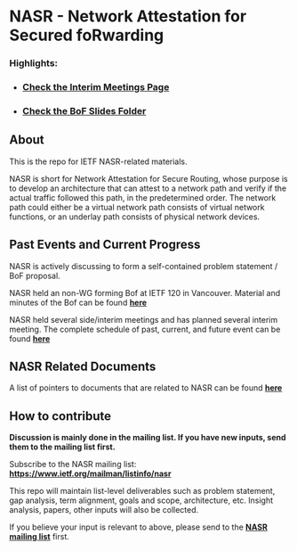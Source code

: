 # NASR - Network Attestation for Secured foRwarding 

### Highlights: 
- ### [Check the Interim Meetings Page](https://github.com/ietf-nasr/NASR-Meetings)
- ### [Check the BoF Slides Folder](https://drive.google.com/drive/folders/1IZrVA9WWIdra-pZ9mY3uJW0mADzTUxf4?usp=sharing)
## About

This is the repo for IETF NASR-related materials.

NASR is short for Network Attestation for Secure Routing, whose purpose is to develop an architecture that can attest to a network path and verify if the actual traffic followed this path, in the predetermined order. The network path could either be a virtual network path consists of virtual network functions, or an underlay path consists of physical network devices. 

## Past Events and Current Progress

NASR is actively discussing to form a self-contained problem statement / BoF proposal.

NASR held an non-WG forming Bof at IETF 120 in Vancouver. Material and minutes of the Bof can be found **[here](https://datatracker.ietf.org/meeting/120/session/nasr)**  

NASR held several side/interim meetings and has planned several interim meeting. The complete schedule of past, current, and future event can be found **[here](https://github.com/ietf-nasr/NASR-Meetings)**

## NASR Related Documents

A list of pointers to documents that are related to NASR can be found **[here](https://github.com/ietf-nasr/NASR-Related-Docs)** 

## How to contribute

**Discussion is mainly done in the mailing list. If you have new inputs, send them to the mailing list first.** 

Subscribe to the NASR mailing list: **https://www.ietf.org/mailman/listinfo/nasr**

This repo will maintain list-level deliverables such as problem statement, gap analysis, term alignment, goals and scope, architecture, etc. Insight analysis, papers, other inputs will also be collected. 

If you believe your input is relevant to above, please send to the **[NASR mailing list](mailto:nasr@ietf.org)** first. 
